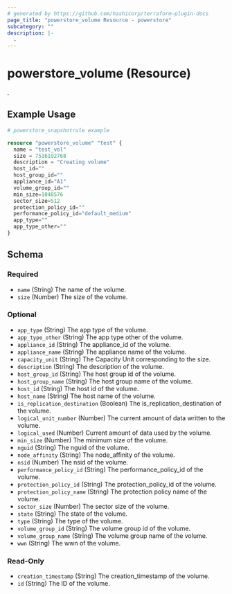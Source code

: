 ```yaml
---
# generated by https://github.com/hashicorp/terraform-plugin-docs
page_title: "powerstore_volume Resource - powerstore"
subcategory: ""
description: |-
  .
---
```


# powerstore_volume (Resource)

.

## Example Usage

```terraform
# powerstore_snapshotrule example

resource "powerstore_volume" "test" {
  name = "test_vol"
  size = 7516192768
  description = "Creating volume"
  host_id=""
  host_group_id=""
  appliance_id="A1"
  volume_group_id=""
  min_size=1048576
  sector_size=512
  protection_policy_id=""
  performance_policy_id="default_medium"
  app_type=""
  app_type_other=""
}
```

<!-- schema generated by tfplugindocs -->
## Schema

### Required

- `name` (String) The name of the volume.
- `size` (Number) The size of the volume.

### Optional

- `app_type` (String) The app type of the volume.
- `app_type_other` (String) The app type other of the volume.
- `appliance_id` (String) The appliance_id of the volume.
- `appliance_name` (String) The appliance name of the volume.
- `capacity_unit` (String) The Capacity Unit corresponding to the size.
- `description` (String) The description of the volume.
- `host_group_id` (String) The host group id of the volume.
- `host_group_name` (String) The host group name of the volume.
- `host_id` (String) The host id of the volume.
- `host_name` (String) The host name of the volume.
- `is_replication_destination` (Boolean) The is_replication_destination of the volume.
- `logical_unit_number` (Number) The current amount of data written to the volume.
- `logical_used` (Number) Current amount of data used by the volume.
- `min_size` (Number) The minimum size of the volume.
- `nguid` (String) The nguid of the volume.
- `node_affinity` (String) The node_affinity of the volume.
- `nsid` (Number) The nsid of the volume.
- `performance_policy_id` (String) The performance_policy_id of the volume.
- `protection_policy_id` (String) The protection_policy_id of the volume.
- `protection_policy_name` (String) The protection policy name of the volume.
- `sector_size` (Number) The sector size of the volume.
- `state` (String) The state of the volume.
- `type` (String) The type of the volume.
- `volume_group_id` (String) The volume group id of the volume.
- `volume_group_name` (String) The volume group name of the volume.
- `wwn` (String) The wwn of the volume.

### Read-Only

- `creation_timestamp` (String) The creation_timestamp of the volume.
- `id` (String) The ID of the volume.


